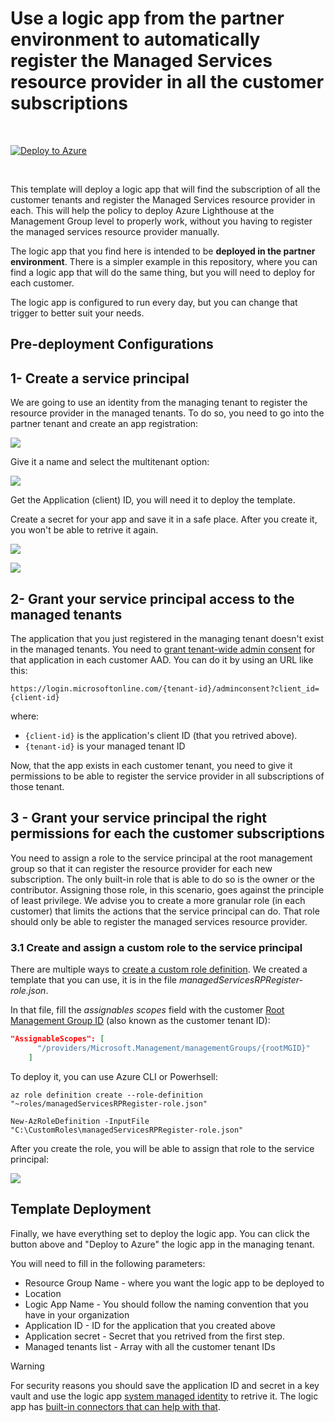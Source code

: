 # Use a logic app from the partner environment to automatically register the Managed Services resource provider in all the customer subscriptions

<br/>

[![Deploy to Azure](https://aka.ms/deploytoazurebutton)](https://portal.azure.com/#create/Microsoft.Template/uri/https%3A%2F%2Fraw.githubusercontent.com%2Fjoanabmartins%2FAzure-Lighthouse-samples%2Fmaster%2Ftemplates%2Fregister-managed-services-rp-partner%2Fazuredeploy.json)

 <br/>

This template will deploy a logic app that will find the subscription of all the customer tenants and register the Managed Services resource provider in each. This will help the policy to deploy Azure Lighthouse at the Management Group level to properly work, without you having to register the managed services resource provider manually. 

The logic app that you find here is intended to be **deployed in the partner environment**. There is a simpler example in this repository, where you can find a logic app that will do the same thing, but you will need to deploy for each customer.

The logic app is configured to run every day, but you can change that trigger to better suit your needs.

## **Pre-deployment Configurations**
## 1- Create a service principal

We are going to use an identity from the managing tenant to register the resource provider in the managed tenants. To do so, you need to go into the partner tenant and create an app registration:
 <p align="left">
  <img src="./media/AAD-appreg.PNG" >
</p>

Give it a name and select the multitenant option:
 <p align="left">
  <img src="./media/appreg-multitenant.PNG" >
</p>

Get the Application (client) ID, you will need it to deploy the template.

Create a secret for your app and save it in a safe place. After you create it, you won't be able to retrive it again. 

 <p align="left">
  <img src="./media/app-secret.PNG" >
</p>
<p align="left">
  <img src="./media/app-secret2.PNG" >
</p>

## 2- Grant your service principal access to the managed tenants

The application that you just registered in the managing tenant doesn't exist in the managed tenants. You need to [grant tenant-wide admin consent](https://docs.microsoft.com/en-us/azure/active-directory/manage-apps/grant-admin-consent#construct-the-url-for-granting-tenant-wide-admin-consent) for that application in each customer AAD. You can do it by using an URL like this:
```http
https://login.microsoftonline.com/{tenant-id}/adminconsent?client_id={client-id}
```

where:

* `{client-id}` is the application's client ID (that you retrived above).
* `{tenant-id}` is your managed tenant ID 


Now, that the app exists in each customer tenant, you need to give it permissions to be able to register the service provider in all subscriptions of those tenant. 

## 3 - Grant your service principal the right permissions for each the customer subscriptions

You need to assign a role to the service principal at the root management group so that it can register the resource provider for each new subscription. The only built-in role that is able to do so is the owner or the contributor. Assigning those role, in this scenario, goes against the principle of least privilege. We advise you to create a more granular role (in each customer) that limits the actions that the service principal can do. That role should only be able to register the managed services resource provider. 

### 3.1 Create and assign a custom role to the service principal
There are multiple ways to [create a custom role definition](https://docs.microsoft.com/en-us/azure/role-based-access-control/custom-roles). We created a template that you can use, it is in the file *managedServicesRPRegister-role.json*. 

In that file, fill the *assignables scopes* field with the customer [Root Management Group ID](https://docs.microsoft.com/en-us/azure/governance/management-groups/overview#important-facts-about-the-root-management-group) (also known as the customer tenant ID):
```json
"AssignableScopes": [
      "/providers/Microsoft.Management/managementGroups/{rootMGID}"
    ]
```     
To deploy it, you can use Azure CLI or Powerhsell:
```azurecli
az role definition create --role-definition "~roles/managedServicesRPRegister-role.json"
``` 
```azurepowershell
New-AzRoleDefinition -InputFile "C:\CustomRoles\managedServicesRPRegister-role.json"
```

After you create the role, you will be able to assign that role to the service principal:
<p align="left">
  <img src="./media/roleassignment.PNG" >
</p>

## **Template Deployment**
Finally, we have everything set to deploy the logic app. You can click the button above and "Deploy to Azure" the logic app in the managing tenant.

You will need to fill in the following parameters:
* Resource Group Name - where you want the logic app to be deployed to
* Location
* Logic App Name - You should follow the naming convention that you have in your organization
* Application ID - ID for the application that you created above
* Application secret - Secret that you retrived from the first step. 
* Managed tenants list - Array with all the customer tenant IDs

> [!WARNING]
> For security reasons you should save the application ID and secret in a key vault and use the logic app [system managed identity](https://docs.microsoft.com/en-us/azure/logic-apps/create-managed-service-identity) to retrive it. The logic app has [built-in connectors that can help with that](https://docs.microsoft.com/en-us/azure/logic-apps/logic-apps-securing-a-logic-app?tabs=azure-portal#secure-inputs-and-outputs-in-the-designer).

